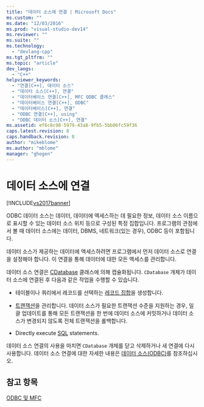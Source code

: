 ```yaml
---
title: "데이터 소스에 연결 | Microsoft Docs"
ms.custom: ""
ms.date: "12/03/2016"
ms.prod: "visual-studio-dev14"
ms.reviewer: ""
ms.suite: ""
ms.technology: 
  - "devlang-cpp"
ms.tgt_pltfrm: ""
ms.topic: "article"
dev_langs: 
  - "C++"
helpviewer_keywords: 
  - "연결[C++], 데이터 소스"
  - "데이터 소스[C++], 연결"
  - "데이터베이스 연결[C++], MFC ODBC 클래스"
  - "데이터베이스 연결[C++], ODBC"
  - "데이터베이스[C++], 연결"
  - "ODBC 연결[C++], using"
  - "ODBC 데이터 소스[C++], 연결"
ms.assetid: ef6c8c98-5979-43a8-9fb5-5bb06fc59f36
caps.latest.revision: 8
caps.handback.revision: 8
author: "mikeblome"
ms.author: "mblome"
manager: "ghogen"
---
```

# 데이터 소스에 연결
[!INCLUDE[vs2017banner](../../assembler/inline/includes/vs2017banner.md)]

ODBC 데이터 소스는 데이터, 데이터에 액세스하는 데 필요한 정보, 데이터 소스 이름으로 표시할 수 있는 데이터 소스 위치 등으로 구성된 특정 집합입니다.  프로그램의 관점에서 볼 때 데이터 소스에는 데이터, DBMS, 네트워크\(있는 경우\), ODBC 등이 포함됩니다.  
  
 데이터 소스가 제공하는 데이터에 액세스하려면 프로그램에서 먼저 데이터 소스로 연결을 설정해야 합니다.  이 연결을 통해 데이터에 대한 모든 액세스를 관리합니다.  
  
 데이터 소스 연결은 [CDatabase](../../mfc/reference/cdatabase-class.md) 클래스에 의해 캡슐화됩니다.  `CDatabase` 개체가 데이터 소스에 연결된 후 다음과 같은 작업을 수행할 수 있습니다.  
  
-   테이블이나 쿼리에서 레코드를 선택하는 [레코드 집합](../../mfc/reference/crecordset-class.md)을 생성합니다.  
  
-   [트랜잭션](../../data/odbc/transaction-odbc.md)을 관리합니다. 데이터 소스가 필요한 트랜잭션 수준을 지원하는 경우, 일괄 업데이트를 통해 모든 트랜잭션을 한 번에 데이터 소스에 커밋하거나 데이터 소스가 변경되지 않도록 전체 트랜잭션을 롤백합니다.  
  
-   Directly execute [SQL](../../data/odbc/sql.md) statements.  
  
 데이터 소스 연결의 사용을 마치면 `CDatabase` 개체를 닫고 삭제하거나 새 연결에 다시 사용합니다.  데이터 소스 연결에 대한 자세한 내용은 [데이터 소스\(ODBC\)](../../data/odbc/data-source-odbc.md)를 참조하십시오.  
  
## 참고 항목  
 [ODBC 및 MFC](../../data/odbc/odbc-and-mfc.md)